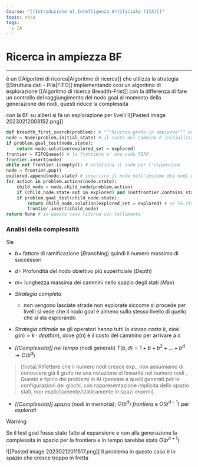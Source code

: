 ```yaml
---
Course: "[[Introduzione al Intelligenza Artificiale (IIA)]]"
topic: nota
tags:
  - IA
---
```


# Ricerca in ampiezza BF
---
è un [[Algoritmi di ricerca|Algoritmo di ricerca]]  che utilizza la strategia [[Struttura dati - Pila|FIFO]] implementando cosi un algoritmo di esplorazione [[Algoritmo di ricerca Breadth-Frist]] con la differenza di fare un controllo del raggiungimento del nodo goal al momento della generazione dei nodi, questi riduce la complessità

con la BF su alberi si fa un esplorazione per livelli
![[Pasted image 20230212003152.png]]


```Python
def breadth_first_search(problem): # """Ricerca-grafo in ampiezza""" explored = [] # insieme degli stati già visitati (implementato come una lista)
node = Node(problem.initial_state) # il costo del cammino è inizializzato nel costruttore del nodo 
if problem.goal_test(node.state):
	return node.solution(explored_set = explored) 
frontier = FIFOQueue() # la frontiera e' una coda FIFO
frontier.insert(node)
while not frontier.isempty(): # seleziona il nodo per l'espansione
node = frontier.pop()
explored.append(node.state) # inserisce il nodo nell'insieme dei nodi esplorati 
for action in problem.actions(node.state): 
	child_node = node.child_node(problem,action) 
	if (child_node.state not in explored) and (notfrontier.contains_state(child_node.state)): 
	if problem.goal_test(child_node.state): 
		return child_node.solution(explored_set = explored) # se lo stato non e' uno stato obiettivo allora inserisci il nodo nella frontiera 
		frontier.insert(child_node) 
return None # in questo caso ritorna con fallimento
```


### Analisi della complessità
Sia 
- $b=$ fattore di ramificazione (*B*ranching) quindi il numero massimo di successori
- $d=$ Profondità del nodo obiettivo più superficiale (*D*epth)
- $m=$ lunghezza massima dei cammini nello spazio degli stati (*M*ax)

- _Strategia completa_
	-  non vengono lasciate strade non esplorate siccome si procede per livelli si vede che il nodo goal è almeno sullo stesso livello di quello che si sta esplorando
- _Strategia ottimale_ se gli operatori hanno tutti lo _stesso costo_ $k$, cioè $g(n) = k · depth(n)$, dove $g(n)$ è il costo del cammino per arrivare a $n$ 
-  _[[Complessita]] nel tempo_ (nodi generati) $T(b, d) = 1+ b + b^2 + \dots + b^d\rightarrow O(b^d)$  
 >[!nota]
> Riflettere che il numero nodi cresce exp., non assumiamo di conoscere già il grafo ne una notazione di linearità nel numero nodi . Questo è tipico dei problemi in AI (pensate a quelli generati per le configurazioni dei giochi, con rappresentazione implicita dello spazio stati, non esplicitamente/staticamente in spazi enormi). 
- _[[Complessita]] spazio_ (nodi in memoria): $O(b^d )$ _frontiera_ e $O(b^{d-1})$ per _esplorati_

>[!warning]
>Se il test goal fosse stato fatto al espansione e non alla generazione la complessita in spazio per la frontiera e in tempo sarebbe stata $O(b^{d+1})$

![[Pasted image 20230212011517.png]]
Il problema in questo caso è lo spazio che cresce troppo in fretta